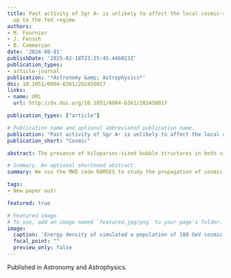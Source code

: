 ```yaml
---
title: Past activity of Sgr A⋆ is unlikely to affect the local cosmic-ray spectrum
  up to the TeV regime
authors:
- M. Fournier
- J. Fensch
- B. Commerçon
date: '2024-08-01'
publishDate: '2025-02-18T23:25:45.446023Z'
publication_types:
- article-journal
publication: '*Astronomy &amp; Astrophysics*'
doi: 10.1051/0004-6361/202450017
links:
- name: URL
  url: http://dx.doi.org/10.1051/0004-6361/202450017

publication_types: ["article"]

# Publication name and optional abbreviated publication name.
publication: "Past activity of Sgr A⋆ is unlikely to affect the local cosmic-ray spectrum"
publication_short: "Cosmic"

abstract: The presence of kiloparsec-sized bubble structures in both sides of the Galactic plan suggests active phases of Sgr A*,the central supermassive black hole of the Milky–Way in the last 1–6 Myr. The contribution of such event on the cosmic-ray flux measured in the solar neighborhood is investigated with numerical simulations. We evaluate whether the population of high–energy charged particles emitted by the Galactic Center could be sufficient to significantly impact the CR flux measured in the solar neighborhood.

# Summary. An optional shortened abstract.
summary: We use the MHD code RAMSES to study the propagation of cosmic-rays in the Milky-Way.

tags:
- New paper out!

featured: true

# Featured image
# To use, add an image named `featured.jpg/png` to your page's folder. 
image:
  caption: 'Energy density of simulated a population of 100 GeV cosmic rays, injected by Supernovae.'
  focal_point: ""
  preview_only: false
---
```

Published in Astronomy and Astrophysics.